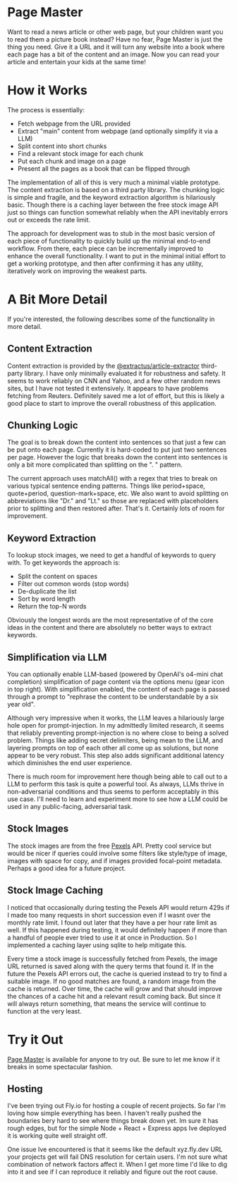 # Page Master 

Want to read a news article or other web page, but your children want you to read them a picture book instead? Have no fear, Page Master is just the thing you need. Give it a URL and it will turn any website into a book where each page has a bit of the content and an image. Now you can read your article and entertain your kids at the same time! 

# How it Works

The process is essentially:

- Fetch webpage from the URL provided
- Extract "main" content from webpage (and optionally simplify it via a LLM)
- Split content into short chunks
- Find a relevant stock image for each chunk
- Put each chunk and image on a page
- Present all the pages as a book that can be flipped through

The implementation of all of this is very much a minimal viable prototype. The content extraction is based on a third party library. The chunking logic is simple and fragile, and the keyword extraction algorithm is hilariously basic. Though there is a caching layer between the free stock image API just so things can function somewhat reliably when the API inevitably errors out or exceeds the rate limit. 

The approach for development was to stub in the most basic version of each piece of functionality to quickly build up the minimal end-to-end workflow. From there, each piece can be incrementally improved to enhance the overall functionality. I want to put in the minimal initial effort to get a working prototype, and then after confirming it has any utility, iteratively work on improving the weakest parts.

# A Bit More Detail

If you're interested, the following describes some of the functionality in more detail. 

## Content Extraction

Content extraction is provided by the [@extractus/article-extractor](https://github.com/extractus/article-extractor) third-party library. I have only minimally evaluated it for robustness and safety. It seems to work reliably on CNN and Yahoo, and a few other random news sites, but I have not tested it extensively. It appears to have problems fetching from Reuters. Definitely saved me a lot of effort, but this is likely a good place to start to improve the overall robustness of this application. 

## Chunking Logic 

The goal is to break down the content into sentences so that just a few can be put onto each page. Currently it is hard-coded to put just two sentences per page. However the logic that breaks down the content into sentences is only a bit more complicated than splitting on the ". " pattern. 

The current approach uses matchAll() with a regex that tries to break on various typical sentence ending patterns. Things like period+space, quote+period, question-mark+space, etc. We also want to avoid splitting on abbreviations like "Dr." and "Lt." so those are replaced with placeholders prior to splitting and then restored after. That's it. Certainly lots of room for improvement. 

## Keyword Extraction

To lookup stock images, we need to get a handful of keywords to query with. To get keywords the approach is: 

- Split the content on spaces
- Filter out common words (stop words)
- De-duplicate the list
- Sort by word length
- Return the top-N words

Obviously the longest words are the most representative of of the core ideas in the content and there are absolutely no better ways to extract keywords. 

## Simplification via LLM

You can optionally enable LLM-based (powered by OpenAI's o4-mini chat completion) simplification of page content via the options menu (gear icon in top right). With simplification enabled, the content of each page is passed through a prompt to "rephrase the content to be understandable by a six year old".

Although very impressive when it works, the LLM leaves a hilariously large hole open for prompt-injection. In my admittedly limited research, it seems that reliably preventing prompt-injection is no where close to being a solved problem. Things like adding secret delimiters, being mean to the LLM, and layering prompts on top of each other all come up as solutions, but none appear to be very robust. This step also adds significant additional latency which diminishes the end user experience.

There is much room for improvement here though being able to call out to a LLM to perform this task is quite a powerful tool. As always, LLMs thrive in non-adversarial conditions and thus seems to perform acceptably in this use case. I'll need to learn and experiment more to see how a LLM could be used in any public-facing, adversarial task. 

## Stock Images 

The stock images are from the free [Pexels](https://www.pexels.com/) API. Pretty cool service but would be nicer if queries could involve some filters like style/type of image, images with space for copy, and if images provided focal-point metadata. Perhaps a good idea for a future project.

## Stock Image Caching 

I noticed that occasionally during testing the Pexels API would return 429s if I made too many requests in short succession even if I wasnt over the monthly rate limit. I found out later that they have a per hour rate limit as well. If this happened during testing, it would definitely happen if more than a handful of people ever tried to use it at once in Production. So I implemented a caching layer using sqlite to help mitigate this.

Every time a stock image is successfully fetched from Pexels, the image URL returned is saved along with the query terms that found it. If in the future the Pexels API errors out, the cache is queried instead to try to find a suitable image. If no good matches are found, a random image from the cache is returned. 
Over time, the cache will grow and that should improve the chances of a cache hit and a relevant result coming back. But since it will always return something, that means the service will continue to function at the very least.

# Try it Out 

[Page Master](https://page-master.fly.dev) is available for anyone to try out. Be sure to let me know if it breaks in some spectacular fashion.

## Hosting

I've been trying out Fly.io for hosting a couple of recent projects. So far I'm loving how simple everything has been. I haven't really pushed the boundaries bery hard to see where things break down yet. Im sure it has rough edges, but for the simple Node + React + Express apps Ive deployed it is working quite well straight off.

One issue Ive encountered is that it seems like the default xyz.fly.dev URL your projects get will fail DNS resolution for certain users. I'm not sure what combination of network factors affect it. When I get more time I'd like to dig into it and see if I can reproduce it reliably and figure out the root cause.
